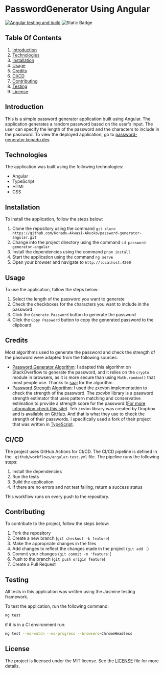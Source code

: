 # PasswordGenerator Using Angular

[![Angular testing and build](https://github.com/Konadu-Akwasi-Akuoko/password-generator-angular/actions/workflows/angular-test.yml/badge.svg)](https://github.com/Konadu-Akwasi-Akuoko/password-generator-angular/actions/workflows/angular-test.yml) ![Static Badge](https://img.shields.io/badge/TestCoverage-report-blue?style=flat&link=https%3A%2F%2Fkonadu-akwasi-akuoko.github.io%2Fpassword-generator-angular%2F)

## Table Of Contents

1. [Introduction](#introduction)
2. [Technologies](#technologies)
3. [Installation](#installation)
4. [Usage](#usage)
5. [Credits](#credits)
6. [CI/CD](#cicd)
7. [Contributing](#contributing)
8. [Testing](#testing)
9. [License](#license)

## Introduction

This is a simple password generator application built using Angular. The application generates a random password based on the user's input. The user can specify the length of the password and the characters to include in the password. To view the deployed application, go to [password-generator.konadu.dev](https://password-generator.konadu.dev/).

## Technologies

The application was built using the following technologies:

- Angular
- TypeScript
- HTML
- CSS

## Installation

To install the application, follow the steps below:

1. Clone the repository using the command `git clone https://github.com/Konadu-Akwasi-Akuoko/password-generator-angular.git`
2. Change into the project directory using the command `cd password-generator-angular`
3. Install the dependencies using the command `pnpm install`
4. Start the application using the command `ng serve`
5. Open your browser and navigate to `http://localhost:4200`

## Usage

To use the application, follow the steps below:

1. Select the length of the password you want to generate
2. Check the checkboxes for the characters you want to include in the password
3. Click the `Generate Password` button to generate the password
4. Click the `Copy Password` button to copy the generated password to the clipboard

## Credits

Most algorithms used to generate the password and check the strength of the password were adapted from the following sources:

- [Password Generator Algorithm](https://stackoverflow.com/a/26528271/13107427): I adapted this algorithm on StackOverflow to generate the password, and it relies on the `crypto` module in browsers, as it is more secure than using `Math.random()` that most people use. Thanks to [saaj](https://stackoverflow.com/users/2072035/saaj) for the algorithm.
- [Password Strength Algorithm](https://github.com/zxcvbn-ts/zxcvbn): I used the zxcvbn implementation to check the strength of the password. The zxcvbn library is a password strength estimator that uses pattern matching and conservative estimation to provide a strength score for the password ([For more information check this site](https://www.usenix.org/conference/usenixsecurity16/technical-sessions/presentation/wheeler)). Teh zxvbn library was created by Dropbox and is available on [GitHub](https://github.com/dropbox/zxcvbn). And that is what they use to check the strength of their passwords. I specifically used a fork of their project that was written in [TypeScript](https://github.com/zxcvbn-ts/zxcvbn).

## CI/CD

The project uses GitHub Actions for CI/CD. The CI/CD pipeline is defined in the `.github/workflows/angular-test.yml` file. The pipeline runs the following steps:

1. Install the dependencies
2. Run the tests
3. Build the application
4. If there are no errors and not test failing, return a success status

This workflow runs on every push to the repository.

## Contributing

To contribute to the project, follow the steps below:

1. Fork the repository
2. Create a new branch (`git checkout -b feature`)
3. Make the appropriate changes in the files
4. Add changes to reflect the changes made in the project (`git add .`)
5. Commit your changes (`git commit -m 'feature'`)
6. Push to the branch (`git push origin feature`)
7. Create a Pull Request

## Testing

All tests in this application was written using the Jasmine testing framework.

To test the application, run the following command:

```bash
ng test
```

 if it is in a CI environment run:

 ```bash
ng test --no-watch --no-progress --browsers=ChromeHeadless
```

## License

The project is licensed under the MIT license. See the [LICENSE](LICENSE) file for more details.
